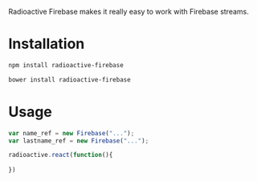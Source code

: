 Radioactive Firebase makes it really easy to work with Firebase streams.

# Installation

```bash
npm install radioactive-firebase
```

```bash
bower install radioactive-firebase
```

# Usage

```javascript
var name_ref = new Firebase("...");
var lastname_ref = new Firebase("...");

radioactive.react(function(){
    
})

```